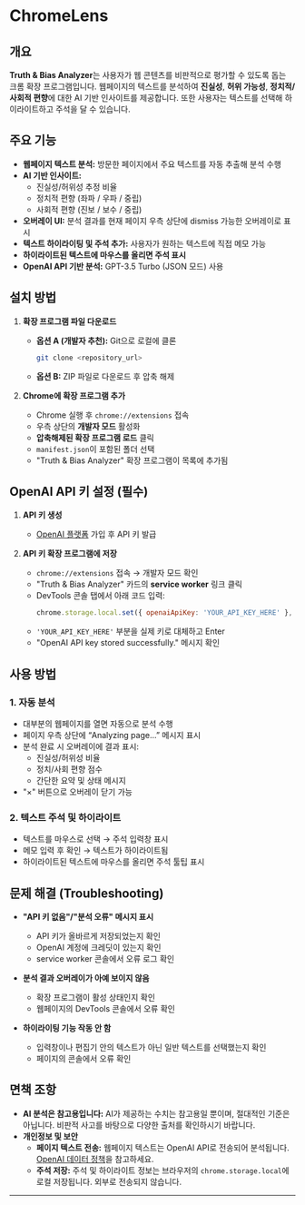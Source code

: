 # ChromeLens

## 개요

**Truth & Bias Analyzer**는 사용자가 웹 콘텐츠를 비판적으로 평가할 수 있도록 돕는 크롬 확장 프로그램입니다. 웹페이지의 텍스트를 분석하여 **진실성**, **허위 가능성**, **정치적/사회적 편향**에 대한 AI 기반 인사이트를 제공합니다. 또한 사용자는 텍스트를 선택해 하이라이트하고 주석을 달 수 있습니다.

## 주요 기능

- **웹페이지 텍스트 분석:** 방문한 페이지에서 주요 텍스트를 자동 추출해 분석 수행
- **AI 기반 인사이트:** 
  - 진실성/허위성 추정 비율
  - 정치적 편향 (좌파 / 우파 / 중립)
  - 사회적 편향 (진보 / 보수 / 중립)
- **오버레이 UI:** 분석 결과를 현재 페이지 우측 상단에 dismiss 가능한 오버레이로 표시
- **텍스트 하이라이팅 및 주석 추가:** 사용자가 원하는 텍스트에 직접 메모 가능
- **하이라이트된 텍스트에 마우스를 올리면 주석 표시**
- **OpenAI API 기반 분석:** GPT-3.5 Turbo (JSON 모드) 사용

## 설치 방법

1. **확장 프로그램 파일 다운로드**
   - **옵션 A (개발자 추천):** Git으로 로컬에 클론
     ```bash
     git clone <repository_url>
     ```
   - **옵션 B:** ZIP 파일로 다운로드 후 압축 해제

2. **Chrome에 확장 프로그램 추가**
   - Chrome 실행 후 `chrome://extensions` 접속
   - 우측 상단의 **개발자 모드** 활성화
   - **압축해제된 확장 프로그램 로드** 클릭
   - `manifest.json`이 포함된 폴더 선택
   - "Truth & Bias Analyzer" 확장 프로그램이 목록에 추가됨

## OpenAI API 키 설정 (필수)

1. **API 키 생성**
   - [OpenAI 플랫폼](https://platform.openai.com/) 가입 후 API 키 발급

2. **API 키 확장 프로그램에 저장**
   - `chrome://extensions` 접속 → 개발자 모드 확인
   - "Truth & Bias Analyzer" 카드의 **service worker** 링크 클릭
   - DevTools 콘솔 탭에서 아래 코드 입력:
     ```javascript
     chrome.storage.local.set({ openaiApiKey: 'YOUR_API_KEY_HERE' }, () => { console.log('OpenAI API key stored successfully.'); });
     ```
   - `'YOUR_API_KEY_HERE'` 부분을 실제 키로 대체하고 Enter
   - "OpenAI API key stored successfully." 메시지 확인

## 사용 방법

### 1. 자동 분석
- 대부분의 웹페이지를 열면 자동으로 분석 수행
- 페이지 우측 상단에 “Analyzing page...” 메시지 표시
- 분석 완료 시 오버레이에 결과 표시:
  - 진실성/허위성 비율
  - 정치/사회 편향 점수
  - 간단한 요약 및 상태 메시지
- "×" 버튼으로 오버레이 닫기 가능

### 2. 텍스트 주석 및 하이라이트
- 텍스트를 마우스로 선택 → 주석 입력창 표시
- 메모 입력 후 확인 → 텍스트가 하이라이트됨
- 하이라이트된 텍스트에 마우스를 올리면 주석 툴팁 표시

## 문제 해결 (Troubleshooting)

- **"API 키 없음"/"분석 오류" 메시지 표시**
  - API 키가 올바르게 저장되었는지 확인
  - OpenAI 계정에 크레딧이 있는지 확인
  - service worker 콘솔에서 오류 로그 확인

- **분석 결과 오버레이가 아예 보이지 않음**
  - 확장 프로그램이 활성 상태인지 확인
  - 웹페이지의 DevTools 콘솔에서 오류 확인

- **하이라이팅 기능 작동 안 함**
  - 입력창이나 편집기 안의 텍스트가 아닌 일반 텍스트를 선택했는지 확인
  - 페이지의 콘솔에서 오류 확인

## 면책 조항

- **AI 분석은 참고용입니다:** AI가 제공하는 수치는 참고용일 뿐이며, 절대적인 기준은 아닙니다. 비판적 사고를 바탕으로 다양한 출처를 확인하시기 바랍니다.
- **개인정보 및 보안**
  - **페이지 텍스트 전송:** 웹페이지 텍스트는 OpenAI API로 전송되어 분석됩니다. [OpenAI 데이터 정책](https://openai.com/policies/api-data-usage-policies)을 참고하세요.
  - **주석 저장:** 주석 및 하이라이트 정보는 브라우저의 `chrome.storage.local`에 로컬 저장됩니다. 외부로 전송되지 않습니다.

---
